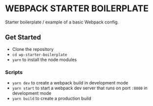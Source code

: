 # WEBPACK STARTER BOILERPLATE

Starter boilerplate / example of a basic Webpack config.

## Get Started

- Clone the repository
- `cd wp-starter-boilerplate`
- `yarn` to install the node modules

### Scripts

- `yarn dev` to create a webpack build in development mode
- `yarn start` to start a webpack dev server that runs on port `:8080` in development mode
- `yarn build` to create a production build
